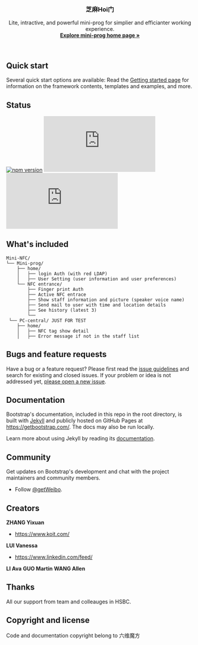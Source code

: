 <p align="center">

  <h3 align="center">芝麻Hoi门</h3>

  <p align="center">    
    Lite, intractive, and powerful mini-prog for simplier and efficianter working experience. 
    <br>
    <a href="https://www.voisin.top/"><strong>Explore mini-prog home page »</strong></a>
    <br>
  </p>
</p>

<br>


## Quick start

Several quick start options are available:
Read the [Getting started page](https://getbootstrap.com/docs/4.1/getting-started/introduction/) for information on the framework contents, templates and examples, and more.

## Status

[![npm version](https://img.shields.io/npm/v/bootstrap.svg)](https://www.npmjs.com/package/bootstrap)
[![CSS gzip size](https://img.badgesize.io/twbs/bootstrap/v4-dev/dist/css/bootstrap.min.css?compression=gzip&label=CSS+gzip+size)](https://github.com/twbs/bootstrap/tree/v4-dev/dist/css/bootstrap.min.css)
[![JS gzip size](https://img.badgesize.io/twbs/bootstrap/v4-dev/dist/js/bootstrap.min.js?compression=gzip&label=JS+gzip+size)](https://github.com/twbs/bootstrap/tree/v4-dev/dist/js/bootstrap.min.js)

## What's included

```
Mini-NFC/
└── Mini-prog/
    ├── home/
    │   ├── login Auth (with red LDAP)
    │   ├── User Setting (user information and user preferences)
    └── NFC entrance/
        ├── Finger print Auth
        ├── Active NFC entrace
        ├── Show staff information and picture (speaker voice name)
        ├── Send mail to user with time and location details
        ├── See history (latest 3) 
        └── 
 └── PC-central/ JUST FOR TEST
    ├── home/
    │   ├── NFC tag show detail
    │   ├── Error message if not in the staff list
```


## Bugs and feature requests

Have a bug or a feature request? Please first read the [issue guidelines](https://github.com/twbs/bootstrap/blob/master/CONTRIBUTING.md#using-the-issue-tracker) and search for existing and closed issues. If your problem or idea is not addressed yet, [please open a new issue](https://github.com/twbs/bootstrap/issues/new).


## Documentation

Bootstrap's documentation, included in this repo in the root directory, is built with [Jekyll](https://jekyllrb.com/) and publicly hosted on GitHub Pages at <https://getbootstrap.com/>. The docs may also be run locally.

Learn more about using Jekyll by reading its [documentation](https://jekyllrb.com/docs/).


## Community

Get updates on Bootstrap's development and chat with the project maintainers and community members.

- Follow [@getWeibo](https://weibo.com/u/6702022144).


## Creators

**ZHANG Yixuan**
- <https://www.koit.com/>

**LUI Vanessa**
- <https://www.linkedin.com/feed/>

**LI Ava**
**GUO Martin**
**WANG Allen**



## Thanks
All our support from team and colleauges in HSBC.

## Copyright and license

Code and documentation copyright belong to  六维魔方
